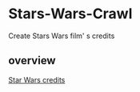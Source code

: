 # Stars-Wars-Crawl

Create Stars Wars film' s credits

## overview

[Star Wars credits](https://amauryh24.github.io/Stars-Wars-Crawl/)
